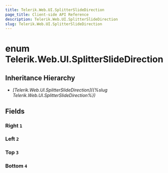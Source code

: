 ```yaml
---
title: Telerik.Web.UI.SplitterSlideDirection
page_title: Client-side API Reference
description: Telerik.Web.UI.SplitterSlideDirection
slug: Telerik.Web.UI.SplitterSlideDirection
---
```


# enum Telerik.Web.UI.SplitterSlideDirection

## Inheritance Hierarchy

* *[Telerik.Web.UI.SplitterSlideDirection]({%slug Telerik.Web.UI.SplitterSlideDirection%})*

## Fields

### Right `1`

### Left `2`

### Top `3`

### Bottom `4`


